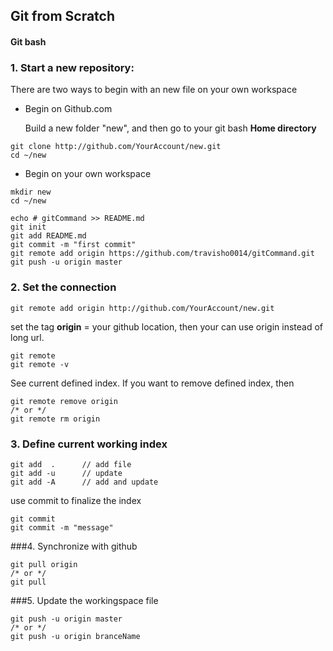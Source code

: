 ## Git from Scratch 

#### Git bash

### 1. Start a new repository:

There are two ways to begin with an new file on your own workspace

- Begin on Github.com 
        
    Build a new folder "new", and then go to your git bash **Home directory**
    
```{r}
git clone http://github.com/YourAccount/new.git 
cd ~/new

```

- Begin on your own workspace 

```{r}
mkdir new
cd ~/new 

echo # gitCommand >> README.md
git init
git add README.md
git commit -m "first commit"
git remote add origin https://github.com/travisho0014/gitCommand.git
git push -u origin master

```

### 2. Set the connection  


```{r}
git remote add origin http://github.com/YourAccount/new.git
```

set the tag **origin** = your github location, then your can use origin instead of long url.

```{r}
git remote 
git remote -v
```

See current defined index. If you want to remove defined index, then 

```{r}
git remote remove origin 
/* or */
git remote rm origin
```

### 3. Define current working index

```{r}
git add  .      // add file 
git add -u      // update 
git add -A      // add and update
```

use commit to finalize the index 

```{r}
git commit 
git commit -m "message"
```

###4. Synchronize with github 

```{r}
git pull origin 
/* or */
git pull 
```

###5. Update the workingspace file 

```{r}
git push -u origin master 
/* or */
git push -u origin branceName 
```




